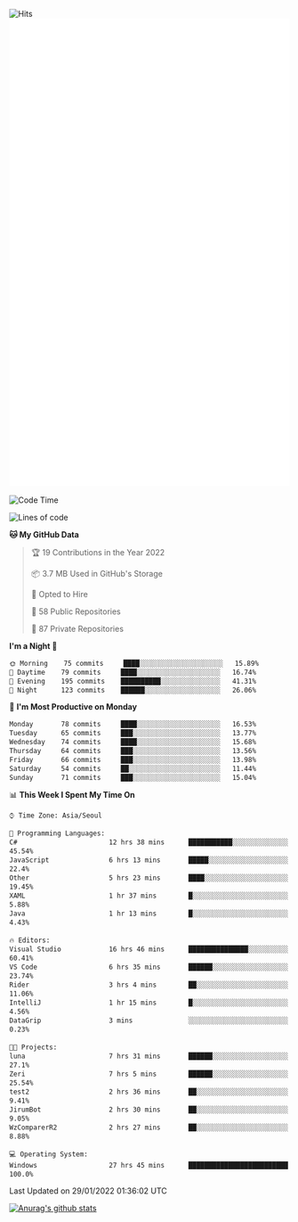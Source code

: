 ![Hits](https://hits.seeyoufarm.com/api/count/incr/badge.svg?url=https%3A%2F%2Fgithub.com%2Fkokose1234&count_bg=%2379C83D&title_bg=%23555555&icon=apple.svg&icon_color=%23E7E7E7&title=hits&edge_flat=false)
<br/>
![Metrics](https://github.com/kokose1234/kokose1234/blob/main/github-metrics.svg)

<!--START_SECTION:waka-->
![Code Time](http://img.shields.io/badge/Code%20Time-410%20hrs%2052%20mins-blue)

![Lines of code](https://img.shields.io/badge/From%20Hello%20World%20I%27ve%20Written-8%20Million%20lines%20of%20code-blue)

**🐱 My GitHub Data** 

> 🏆 19 Contributions in the Year 2022
 > 
> 📦 3.7 MB Used in GitHub's Storage 
 > 
> 💼 Opted to Hire
 > 
> 📜 58 Public Repositories 
 > 
> 🔑 87 Private Repositories  
 > 
**I'm a Night 🦉** 

```text
🌞 Morning    75 commits     ████░░░░░░░░░░░░░░░░░░░░░   15.89% 
🌆 Daytime    79 commits     ████░░░░░░░░░░░░░░░░░░░░░   16.74% 
🌃 Evening    195 commits    ██████████░░░░░░░░░░░░░░░   41.31% 
🌙 Night      123 commits    ██████░░░░░░░░░░░░░░░░░░░   26.06%

```
📅 **I'm Most Productive on Monday** 

```text
Monday       78 commits     ████░░░░░░░░░░░░░░░░░░░░░   16.53% 
Tuesday      65 commits     ███░░░░░░░░░░░░░░░░░░░░░░   13.77% 
Wednesday    74 commits     ████░░░░░░░░░░░░░░░░░░░░░   15.68% 
Thursday     64 commits     ███░░░░░░░░░░░░░░░░░░░░░░   13.56% 
Friday       66 commits     ███░░░░░░░░░░░░░░░░░░░░░░   13.98% 
Saturday     54 commits     ██░░░░░░░░░░░░░░░░░░░░░░░   11.44% 
Sunday       71 commits     ███░░░░░░░░░░░░░░░░░░░░░░   15.04%

```


📊 **This Week I Spent My Time On** 

```text
⌚︎ Time Zone: Asia/Seoul

💬 Programming Languages: 
C#                       12 hrs 38 mins      ███████████░░░░░░░░░░░░░░   45.54% 
JavaScript               6 hrs 13 mins       █████░░░░░░░░░░░░░░░░░░░░   22.4% 
Other                    5 hrs 23 mins       ████░░░░░░░░░░░░░░░░░░░░░   19.45% 
XAML                     1 hr 37 mins        █░░░░░░░░░░░░░░░░░░░░░░░░   5.88% 
Java                     1 hr 13 mins        █░░░░░░░░░░░░░░░░░░░░░░░░   4.43%

🔥 Editors: 
Visual Studio            16 hrs 46 mins      ███████████████░░░░░░░░░░   60.41% 
VS Code                  6 hrs 35 mins       ██████░░░░░░░░░░░░░░░░░░░   23.74% 
Rider                    3 hrs 4 mins        ██░░░░░░░░░░░░░░░░░░░░░░░   11.06% 
IntelliJ                 1 hr 15 mins        █░░░░░░░░░░░░░░░░░░░░░░░░   4.56% 
DataGrip                 3 mins              ░░░░░░░░░░░░░░░░░░░░░░░░░   0.23%

🐱‍💻 Projects: 
luna                     7 hrs 31 mins       ██████░░░░░░░░░░░░░░░░░░░   27.1% 
Zeri                     7 hrs 5 mins        ██████░░░░░░░░░░░░░░░░░░░   25.54% 
test2                    2 hrs 36 mins       ██░░░░░░░░░░░░░░░░░░░░░░░   9.41% 
JirumBot                 2 hrs 30 mins       ██░░░░░░░░░░░░░░░░░░░░░░░   9.05% 
WzComparerR2             2 hrs 27 mins       ██░░░░░░░░░░░░░░░░░░░░░░░   8.88%

💻 Operating System: 
Windows                  27 hrs 45 mins      █████████████████████████   100.0%

```


 Last Updated on 29/01/2022 01:36:02 UTC
<!--END_SECTION:waka-->

[![Anurag's github stats](https://github-readme-stats.vercel.app/api?username=kokose1234&theme=dracula)](https://github.com/anuraghazra/github-readme-stats)



	
